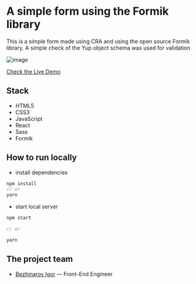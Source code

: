 # A simple form using the Formik library
This is a simple form made using CRA and using the open source Formik library. A simple check of the Yup object schema was used for validation

![image](https://github.com/theibd56/simpleFormWithFormik/assets/84173880/cb25a32a-3dae-4a4c-bf88-03cd172ed6f9)

[Check the Live Demo](https://theibd56.github.io/simpleFormWithFormik/)

## Stack
- HTML5
- CSS3
- JavaScript
- React
- Sass
- Formik

## How to run locally

* install dependencies
```js
npm install
// or
yarn
```
* start local server
```js
npm start 

// or

yarn 
```

## The project team
- [Bezhinarov Igor](https://t.me/theibd56) — Front-End Engineer

